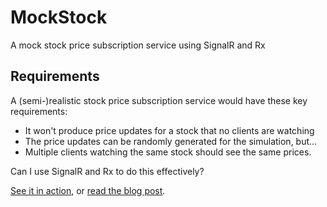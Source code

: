 MockStock
=========

A mock stock price subscription service using SignalR and Rx

## Requirements ##

A (semi-)realistic stock price subscription service would have these key requirements:

* It won't produce price updates for a stock that no clients are watching
* The price updates can be randomly generated for the simulation, but...
* Multiple clients watching the same stock should see the same prices.

Can I use SignalR and Rx to do this effectively?

[See it in action](http://mockstock.apphb.com/), or [read the blog post](http://ianreah.com/2012/11/29/MockStock-and-Two-Smoking-Libraries.html).